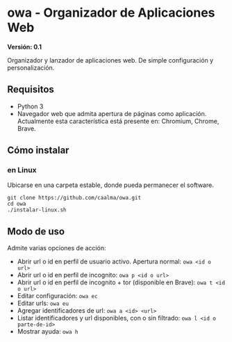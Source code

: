 # owa - Organizador de Aplicaciones Web

**Versión: 0.1**

Organizador y lanzador de aplicaciones web.
De simple configuración y personalización.


## Requisitos

+ Python 3
+ Navegador web que admita apertura de páginas como aplicación. Actualmente esta característica está presente en: Chromium, Chrome, Brave.


## Cómo instalar

### en Linux

Ubicarse en una carpeta estable, donde pueda permanecer el software.

```
git clone https://github.com/caalma/owa.git
cd owa
./instalar-linux.sh
```


## Modo de uso

Admite varias opciones de acción:

+ Abrir url o id en perfil de usuario activo. Apertura normal: `owa <id o url>`
+ Abrir url o id en perfil de incognito: `owa p <id o url>`
+ Abrir url o id en perfil de incognito + tor (disponible en Brave): `owa t <id o url>`
+ Editar configuración: `owa ec`
+ Editar urls: `owa eu`
+ Agregar identificadores de url: `owa a <id> <url>`
+ Listar identificadores y url disponibles, con o sin filtrado: `owa l <id o parte-de-id>`
+ Mostrar ayuda: `owa h`

